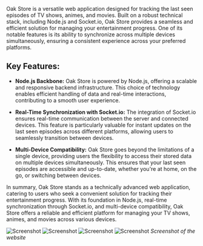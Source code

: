 Oak Store is a versatile web application designed for tracking the last seen episodes of TV shows, animes, and movies. Built on a robust technical stack, including Node.js and Socket.io, Oak Store provides a seamless and efficient solution for managing your entertainment progress. One of its notable features is its ability to synchronize across multiple devices simultaneously, ensuring a consistent experience across your preferred platforms.

## Key Features:

- **Node.js Backbone:**
  Oak Store is powered by Node.js, offering a scalable and responsive backend infrastructure. This choice of technology enables efficient handling of data and real-time interactions, contributing to a smooth user experience.

- **Real-Time Synchronization with Socket.io:**
  The integration of Socket.io ensures real-time communication between the server and connected devices. This feature is particularly valuable for instant updates on the last seen episodes across different platforms, allowing users to seamlessly transition between devices.

- **Multi-Device Compatibility:**
  Oak Store goes beyond the limitations of a single device, providing users the flexibility to access their stored data on multiple devices simultaneously. This ensures that your last seen episodes are accessible and up-to-date, whether you're at home, on the go, or switching between devices.

In summary, Oak Store stands as a technically advanced web application, catering to users who seek a convenient solution for tracking their entertainment progress. With its foundation in Node.js, real-time synchronization through Socket.io, and multi-device compatibility, Oak Store offers a reliable and efficient platform for managing your TV shows, animes, and movies across various devices.

![Screenshot](assets/posts/2016-04-15-oak-store/1.webp "Screenshot")
![Screenshot](assets/posts/2016-04-15-oak-store/2.webp "Screenshot")
![Screenshot](assets/posts/2016-04-15-oak-store/3.webp "Screenshot")
![Screenshot](assets/posts/2016-04-15-oak-store/4.webp "Screenshot")
*Screenshot of the website*